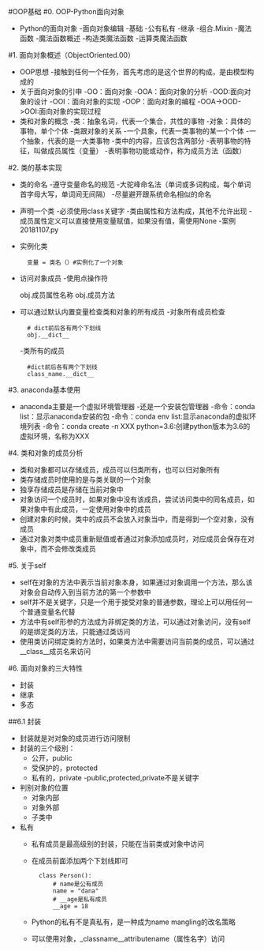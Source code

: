 #OOP基础
#0. OOP-Python面向对象
- Python的面向对象
-面向对象编辑
    -基础
    -公有私有
    -继承
    -组合.Mixin
-魔法函数
    -魔法函数概述
    -构造类魔法函数
    -运算类魔法函数

#1. 面向对象概述（ObjectOriented.00）
- OOP思想
    -接触到任何一个任务，首先考虑的是这个世界的构成，是由模型构成的
- 关于面向对象的引申
    -OO：面向对象
    -OOA：面向对象的分析
    -OOD:面向对象的设计
    -OOI：面向对象的实现
    -OOP：面向对象的编程
    -OOA->OOD->OOI:面向对象的实现过程
- 类和对象的概念
    -类：抽象名词，代表一个集合，共性的事物
    -对象：具体的事物，单个个体
    -类跟对象的关系
        -一个具象，代表一类事物的某一个个体
        -一个抽象，代表的是一大类事物
    -类中的内容，应该包含两部分
        -表明事物的特征，叫做成员属性（变量）
        -表明事物功能或动作，称为成员方法（函数）

#2. 类的基本实现
- 类的命名
    -遵守变量命名的规范
    -大驼峰命名法（单词或多词构成，每个单词首字母大写，单词间无间隔）
    -尽量避开跟系统命名相似的命名
- 声明一个类
    -必须使用class关键字
    -类由属性和方法构成，其他不允许出现
    -成员属性定义可以直接使用变量赋值，如果没有值，需使用None
    -案例20181107.py
- 实例化类

        变量 = 类名（）#实例化了一个对象
- 访问对象成员
    -使用点操作符

    obj.成员属性名称
    obj.成员方法
- 可以通过默认内置变量检查类和对象的所有成员
    -对象所有成员检查

        # dict前后各有两个下划线
        obj.__dict__
    -类所有的成员

        #dict前后各有两个下划线
        class_name.__dict__

#3. anaconda基本使用
- anaconda主要是一个虚拟环境管理器
-还是一个安装包管理器
-命令：conda list：显示anaconda安装的包
-命令：conda env list:显示anaconda的虚拟环境列表
-命令：conda create -n XXX python=3.6:创建python版本为3.6的虚拟环境，名称为XXX

#4. 类和对象的成员分析
- 类和对象都可以存储成员，成员可以归类所有，也可以归对象所有
- 类存储成员时使用的是与类关联的一个对象
- 独享存储成员是存储在当前对象中
- 对象访问一个成员时，如果对象中没有该成员，尝试访问类中的同名成员，如果对象中有此成员，一定使用对象中的成员
- 创建对象的时候，类中的成员不会放入对象当中，而是得到一个空对象，没有成员
- 通过对象对类中成员重新赋值或者通过对象添加成员时，对应成员会保存在对象中，而不会修改类成员

#5. 关于self
- self在对象的方法中表示当前对象本身，如果通过对象调用一个方法，那么该对象会自动传入到当前方法的第一个参数中
- self并不是关键字，只是一个用于接受对象的普通参数，理论上可以用任何一个普通变量名代替
- 方法中有self形参的方法成为非绑定类的方法，可以通过对象访问，没有self的是绑定类的方法，只能通过类访问
- 使用类访问绑定类的方法时，如果类方法中需要访问当前类的成员，可以通过__class__成员名来访问

#6. 面向对象的三大特性
- 封装
- 继承
- 多态

##6.1 封装
- 封装就是对对象的成员进行访问限制
- 封装的三个级别：
    - 公开，public
    - 受保护的，protected
    - 私有的，private
    -public,protected,private不是关键字
- 判别对象的位置
    - 对象内部
    - 对象外部
    - 子类中
- 私有
    - 私有成员是最高级别的封装，只能在当前类或对象中访问
    - 在成员前面添加两个下划线即可
    
            class Person():
                # name是公有成员
                name = "dana"
                # __age是私有成员
                __age = 18
    - Python的私有不是真私有，是一种成为name mangling的改名策略
    - 可以使用对象，_classname__attributename（属性名字）访问